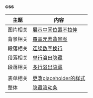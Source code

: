 

### css

| 主题     | 内容                                                         |
| -------- | ------------------------------------------------------------ |
| 图片相关 | [展示中间位置不拉伸](/前端/原生技术/css/媒体相关/图片.html#展示中间位置不拉伸) |
| 背景相关 | [覆盖元素背景图](/前端/原生技术/css/样式相关/功能总结.html#覆盖元素背景图) |
| 段落相关 | [连续数字换行](/前端/原生技术/css/样式相关/功能总结.html#连续数字换行) |
| 段落相关 | [单行溢出隐藏](/前端/原生技术/css/样式相关/功能总结.html#单行溢出隐藏) |
| 段落相关 | [多行溢出隐藏](/前端/原生技术/css/样式相关/功能总结.html#多行溢出隐藏) |
|          |                                                              |
| 表单相关 | [更改placeholder的样式](/前端/原生技术/css/样式相关/功能总结.html#更改placeholder的样式) |
| 整体     | [隐藏滚动条](/前端/原生技术/css/样式相关/功能总结.html#h5隐藏滚动条) |









